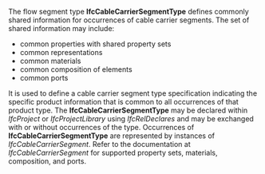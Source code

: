 The flow segment type **IfcCableCarrierSegmentType** defines commonly shared information for occurrences of cable carrier segments. The set of shared information may include:

* common properties with shared property sets
* common representations
* common materials
* common composition of elements
* common ports

It is used to define a cable carrier segment type specification indicating the specific product information that is common to all occurrences of that product type. The **IfcCableCarrierSegmentType** may be declared within _IfcProject_ or _IfcProjectLibrary_ using _IfcRelDeclares_ and may be exchanged with or without occurrences of the type. Occurrences of **IfcCableCarrierSegmentType** are represented by instances of _IfcCableCarrierSegment_. Refer to the documentation at _IfcCableCarrierSegment_ for supported property sets, materials, composition, and ports.